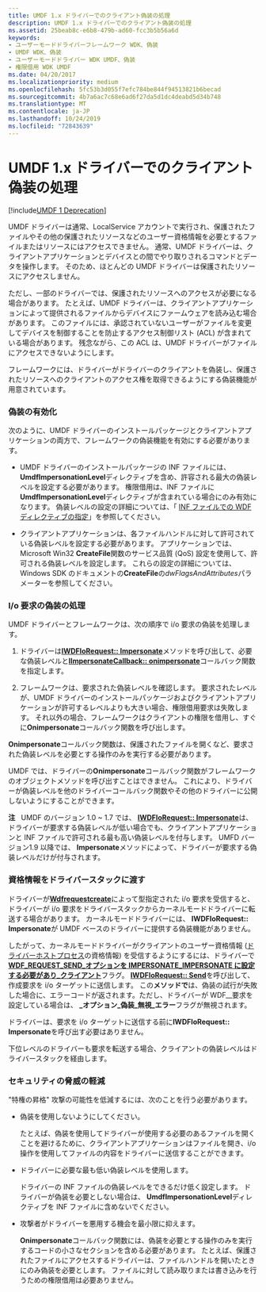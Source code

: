 ```yaml
---
title: UMDF 1.x ドライバーでのクライアント偽装の処理
description: UMDF 1.x ドライバーでのクライアント偽装の処理
ms.assetid: 25beab8c-e6b8-479b-ad60-fcc3b5b56a6d
keywords:
- ユーザーモードドライバーフレームワーク WDK、偽装
- UMDF WDK、偽装
- ユーザーモードドライバー WDK UMDF、偽装
- 権限借用 WDK UMDF
ms.date: 04/20/2017
ms.localizationpriority: medium
ms.openlocfilehash: 5fc53b3d055f7efc784be844f94513821b6becad
ms.sourcegitcommit: 4b7a6ac7c68e6ad6f27da5d1dc4deabd5d34b748
ms.translationtype: MT
ms.contentlocale: ja-JP
ms.lasthandoff: 10/24/2019
ms.locfileid: "72843639"
---
```

# <a name="handling-client-impersonation-in-umdf-1x-drivers"></a>UMDF 1.x ドライバーでのクライアント偽装の処理


[!include[UMDF 1 Deprecation](../umdf-1-deprecation.md)]

UMDF ドライバーは通常、LocalService アカウントで実行され、保護されたファイルやその他の保護されたリソースなどのユーザー資格情報を必要とするファイルまたはリソースにはアクセスできません。 通常、UMDF ドライバーは、クライアントアプリケーションとデバイスとの間でやり取りされるコマンドとデータを操作します。 そのため、ほとんどの UMDF ドライバーは保護されたリソースにアクセスしません。

ただし、一部のドライバーでは、保護されたリソースへのアクセスが必要になる場合があります。 たとえば、UMDF ドライバーは、クライアントアプリケーションによって提供されるファイルからデバイスにファームウェアを読み込む場合があります。 このファイルには、承認されていないユーザーがファイルを変更してデバイスを制御することを防止するアクセス制御リスト (ACL) が含まれている場合があります。 残念ながら、この ACL は、UMDF ドライバーがファイルにアクセスできないようにします。

フレームワークには、ドライバーがドライバーのクライアントを偽装し、保護されたリソースへのクライアントのアクセス権を取得できるようにする偽装機能が用意されています。

### <a name="enabling-impersonation"></a>偽装の有効化

次のように、UMDF ドライバーのインストールパッケージとクライアントアプリケーションの両方で、フレームワークの偽装機能を有効にする必要があります。

-   UMDF ドライバーのインストールパッケージの INF ファイルには、 **UmdfImpersonationLevel**ディレクティブを含め、許容される最大の偽装レベルを設定する必要があります。 権限借用は、INF ファイルに**UmdfImpersonationLevel**ディレクティブが含まれている場合にのみ有効になります。 偽装レベルの設定の詳細については、「 [INF ファイルでの WDF ディレクティブの指定](specifying-wdf-directives-in-inf-files.md)」を参照してください。

-   クライアントアプリケーションは、各ファイルハンドルに対して許可されている偽装レベルを設定する必要があります。 アプリケーションでは、Microsoft Win32 **CreateFile**関数のサービス品質 (QoS) 設定を使用して、許可される偽装レベルを設定します。 これらの設定の詳細については、Windows SDK のドキュメントの**CreateFile**の*dwFlagsAndAttributes*パラメーターを参照してください。

### <a name="handling-impersonation-for-an-io-request"></a>I/o 要求の偽装の処理

UMDF ドライバーとフレームワークは、次の順序で i/o 要求の偽装を処理します。

1.  ドライバーは[**IWDFIoRequest:: Impersonate**](https://docs.microsoft.com/windows-hardware/drivers/ddi/wudfddi/nf-wudfddi-iwdfiorequest-impersonate)メソッドを呼び出して、必要な偽装レベルと[**IImpersonateCallback:: onimpersonate**](https://docs.microsoft.com/windows-hardware/drivers/ddi/wudfddi/nf-wudfddi-iimpersonatecallback-onimpersonate)コールバック関数を指定します。

2.  フレームワークは、要求された偽装レベルを確認します。 要求されたレベルが、UMDF ドライバーのインストールパッケージおよびクライアントアプリケーションが許可するレベルよりも大きい場合、権限借用要求は失敗します。 それ以外の場合、フレームワークはクライアントの権限を借用し、すぐに**Onimpersonate**コールバック関数を呼び出します。

**Onimpersonate**コールバック関数は、保護されたファイルを開くなど、要求された偽装レベルを必要とする操作のみを実行する必要があります。

UMDF では、ドライバーの**Onimpersonate**コールバック関数がフレームワークのオブジェクトメソッドを呼び出すことはできません。 これにより、ドライバーが偽装レベルを他のドライバーコールバック関数やその他のドライバーに公開しないようにすることができます。

**注**   UMDF のバージョン 1.0 ~ 1.7 では、 [**IWDFIoRequest:: Impersonate**](https://docs.microsoft.com/windows-hardware/drivers/ddi/wudfddi/nf-wudfddi-iwdfiorequest-impersonate)は、ドライバーが要求する偽装レベルが低い場合でも、クライアントアプリケーションと INF ファイルで許可される最も高い偽装レベルを付与します。 UMFD バージョン1.9 以降では、 **Impersonate**メソッドによって、ドライバーが要求する偽装レベルだけが付与されます。

 

### <a name="passing-credentials-down-the-driver-stack"></a>資格情報をドライバースタックに渡す

ドライバーが[**Wdfrequestcreate**](https://docs.microsoft.com/windows-hardware/drivers/ddi/wudfddi_types/ne-wudfddi_types-_wdf_request_type)によって型指定された i/o 要求を受信すると、ドライバーが i/o 要求をドライバースタックからカーネルモードドライバーに転送する場合があります。 カーネルモードドライバーには、 **IWDFIoRequest:: Impersonate**が UMDF ベースのドライバーに提供する偽装機能がありません。

したがって、カーネルモードドライバーがクライアントのユーザー資格情報 ([ドライバーホストプロセス](umdf-driver-host-process.md)の資格情報) を受信するようにするには、ドライバーで[**WDF\_REQUEST\_SEND\_オプションを IMPERSONATE\_IMPERSONATE に設定する必要があり\_クライアント**](https://docs.microsoft.com/windows-hardware/drivers/ddi/wudfddi_types/ne-wudfddi_types-_wdf_request_send_options_flags)フラグ。 [**IWDFIoRequest:: Send**](https://docs.microsoft.com/windows-hardware/drivers/ddi/wudfddi/nf-wudfddi-iwdfiorequest-send)を呼び出して、作成要求を i/o ターゲットに送信します。 この**メソッドで**は、偽装の試行が失敗した場合に、エラーコードが返されます。ただし、ドライバーが WDF\_\_要求を設定している場合は、 **\_オプション\_偽装\_無視\_エラー**フラグが無視されます。

ドライバーは、要求を i/o ターゲットに送信する前に**IWDFIoRequest:: Impersonate**を呼び出す必要はありません。

下位レベルのドライバーも要求を転送する場合、クライアントの偽装レベルはドライバースタックを経由します。

### <a name="reducing-security-threats"></a>セキュリティの脅威の軽減

"特権の昇格" 攻撃の可能性を低減するには、次のことを行う必要があります。

-   偽装を使用しないようにしてください。

    たとえば、偽装を使用してドライバーが使用する必要のあるファイルを開くことを避けるために、クライアントアプリケーションはファイルを開き、i/o 操作を使用してファイルの内容をドライバーに送信することができます。

-   ドライバーに必要な最も低い偽装レベルを使用します。

    ドライバーの INF ファイルの偽装レベルをできるだけ低く設定します。 ドライバーが偽装を必要としない場合は、 **UmdfImpersonationLevel**ディレクティブを INF ファイルに含めないでください。

-   攻撃者がドライバーを悪用する機会を最小限に抑えます。

    **Onimpersonate**コールバック関数には、偽装を必要とする操作のみを実行するコードの小さなセクションを含める必要があります。 たとえば、保護されたファイルにアクセスするドライバーは、ファイルハンドルを開いたときにのみ偽装を必要とします。 ファイルに対して読み取りまたは書き込みを行うための権限借用は必要ありません。

 

 





